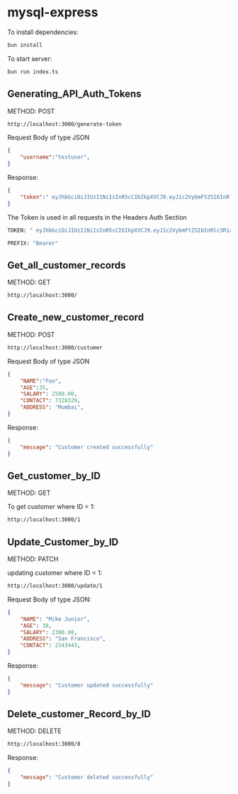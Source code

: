 # mysql-express

To install dependencies:

```bash
bun install
```

To start server:

```bash
bun run index.ts
```

## Generating_API_Auth_Tokens
  
METHOD: POST

```bash
http://localhost:3000/generate-token
```

Request Body of type JSON

```json
{
    "username":"testuser",
}
```

Response:

```json
{
    "token":" eyJhbGciOiJIUzI1NiIsInR5cCI6IkpXVCJ9.eyJ1c2VybmFtZSI6InRlc3R1c2VyIiwiaWF0IjoxNzIxNDc1MTg0LCJleHAiOjE3MjE0Nzg3ODR9.s-5E67LYn_dfIg6O-LXO0reSex0OU6R5XHyIK7lsPYE"
}
```

The Token is used in all requests in the Headers Auth Section

```bash
TOKEN: " eyJhbGciOiJIUzI1NiIsInR5cCI6IkpXVCJ9.eyJ1c2VybmFtZSI6InRlc3R1c2VyIiwiaWF0IjoxNzIxNDc1MTg0LCJleHAiOjE3MjE0Nzg3ODR9.s-5E67LYn_dfIg6O-LXO0reSex0OU6R5XHyIK7lsPYE"

PREFIX: "Bearer"
```

## Get_all_customer_records

METHOD: GET

```bash
http://localhost:3000/
```

## Create_new_customer_record

METHOD: POST

```bash
http://localhost:3000/customer
```

Request Body of type JSON

```json
{
    "NAME":"Foo",
    "AGE":35,
    "SALARY": 2500.00,
    "CONTACT": 7328329,
    "ADDRESS": "Mumbai",
}
```

Response:

```json
{
    "message": "Customer created successfully"
}
```

## Get_customer_by_ID

METHOD: GET

To get customer where ID = 1:

```bash
http://localhost:3000/1
```

## Update_Customer_by_ID

METHOD: PATCH

updating customer where ID = 1:

```bash
http://localhost:3000/update/1
```

Request Body of type JSON:

```json
{
    "NAME": "Mike Junior",
    "AGE": 30,
    "SALARY": 2300.00,
    "ADDRESS": "San Francisco",
    "CONTACT": 2343443,
}
```

Response:

```json
{
    "message": "Customer updated successfully"
}
```

## Delete_customer_Record_by_ID

METHOD: DELETE

```bash
http://localhost:3000/8
```

Response:

```json
{
    "message": "Customer deleted successfully"
}
```
